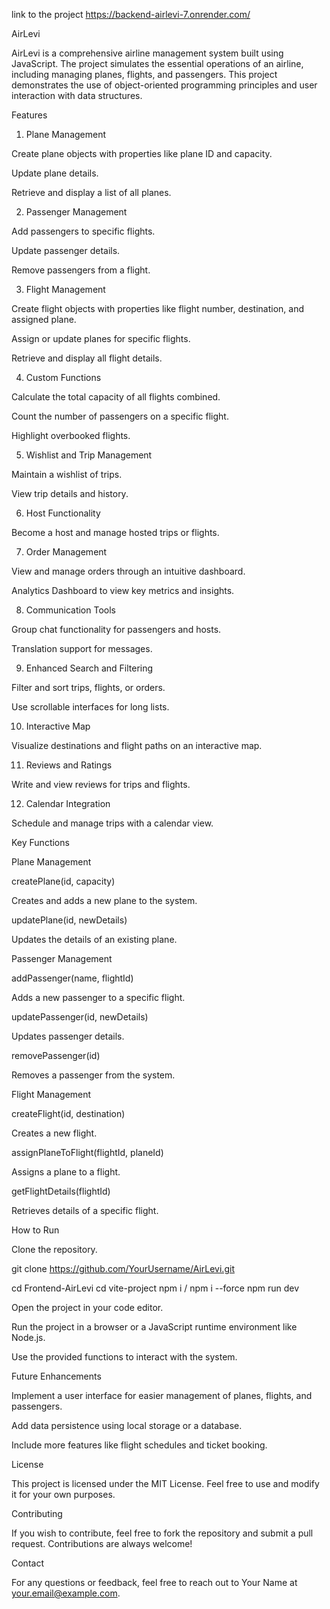 link to the project https://backend-airlevi-7.onrender.com/

AirLevi

AirLevi is a comprehensive airline management system built using JavaScript. The project simulates the essential operations of an airline, including managing planes, flights, and passengers. This project demonstrates the use of object-oriented programming principles and user interaction with data structures.

Features

1. Plane Management

Create plane objects with properties like plane ID and capacity.

Update plane details.

Retrieve and display a list of all planes.

2. Passenger Management

Add passengers to specific flights.

Update passenger details.

Remove passengers from a flight.

3. Flight Management

Create flight objects with properties like flight number, destination, and assigned plane.

Assign or update planes for specific flights.

Retrieve and display all flight details.

4. Custom Functions

Calculate the total capacity of all flights combined.

Count the number of passengers on a specific flight.

Highlight overbooked flights.

5. Wishlist and Trip Management

Maintain a wishlist of trips.

View trip details and history.

6. Host Functionality

Become a host and manage hosted trips or flights.

7. Order Management

View and manage orders through an intuitive dashboard.

Analytics Dashboard to view key metrics and insights.

8. Communication Tools

Group chat functionality for passengers and hosts.

Translation support for messages.

9. Enhanced Search and Filtering

Filter and sort trips, flights, or orders.

Use scrollable interfaces for long lists.

10. Interactive Map

Visualize destinations and flight paths on an interactive map.

11. Reviews and Ratings

Write and view reviews for trips and flights.

12. Calendar Integration

Schedule and manage trips with a calendar view.


Key Functions

Plane Management

createPlane(id, capacity)

Creates and adds a new plane to the system.

updatePlane(id, newDetails)

Updates the details of an existing plane.

Passenger Management

addPassenger(name, flightId)

Adds a new passenger to a specific flight.

updatePassenger(id, newDetails)

Updates passenger details.

removePassenger(id)

Removes a passenger from the system.

Flight Management

createFlight(id, destination)

Creates a new flight.

assignPlaneToFlight(flightId, planeId)

Assigns a plane to a flight.

getFlightDetails(flightId)

Retrieves details of a specific flight.

How to Run

Clone the repository.

git clone https://github.com/YourUsername/AirLevi.git

cd Frontend-AirLevi
cd vite-project
npm i / npm i --force
npm run dev

Open the project in your code editor.

Run the project in a browser or a JavaScript runtime environment like Node.js.

Use the provided functions to interact with the system.

Future Enhancements

Implement a user interface for easier management of planes, flights, and passengers.

Add data persistence using local storage or a database.

Include more features like flight schedules and ticket booking.

License

This project is licensed under the MIT License. Feel free to use and modify it for your own purposes.

Contributing

If you wish to contribute, feel free to fork the repository and submit a pull request. Contributions are always welcome!

Contact

For any questions or feedback, feel free to reach out to Your Name at your.email@example.com.
